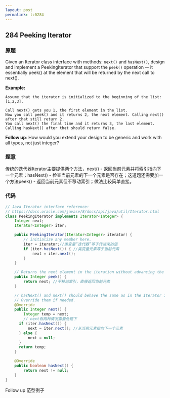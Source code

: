 ```yaml
---
layout: post
permalink: lc0284
---
```


## 284 Peeking Iterator

### 原题

Given an Iterator class interface with methods: `next()` and `hasNext()`, design and implement a PeekingIterator that support the `peek()` operation -- it essentially peek\(\) at the element that will be returned by the next call to next\(\).

**Example:**

```text
Assume that the iterator is initialized to the beginning of the list: [1,2,3].

Call next() gets you 1, the first element in the list.
Now you call peek() and it returns 2, the next element. Calling next() after that still return 2. 
You call next() the final time and it returns 3, the last element. 
Calling hasNext() after that should return false.
```

**Follow up**: How would you extend your design to be generic and work with all types, not just integer?

### 题意

传统的迭代器Iterator主要提供两个方法，next\(\) - 返回当前元素并将索引指向下一个元素；hasNext\(\) - 检查当前元素的下一个元素是否存在；这道题还需要加一个方法peek\(\) - 返回当前元素但不移动索引；做法比较简单直接。

### 代码

```java
// Java Iterator interface reference:
// https://docs.oracle.com/javase/8/docs/api/java/util/Iterator.html
class PeekingIterator implements Iterator<Integer> {
    Integer next;
    Iterator<Integer> iter;

	public PeekingIterator(Iterator<Integer> iterator) {
	    // initialize any member here.
	    iter = iterator;//类变量“迭代器”等于传进来的值
        if (iter.hasNext()) { //类变量元素等于当前元素
            next = iter.next();
        }
	}

    // Returns the next element in the iteration without advancing the iterator.
	public Integer peek() {
        return next; //不移动索引，直接返回当前元素
	}

	// hasNext() and next() should behave the same as in the Iterator interface.
	// Override them if needed.
	@Override
	public Integer next() {
	    Integer temp = next;
	    // next有两种情况需要处理下
      if (iter.hasNext()) {
          next = iter.next(); //从当前元素指向下一个元素
      } else {
          next = null;
      }
      return temp;
	}

	@Override
	public boolean hasNext() {
	    return next != null;
	}
}
```

Follow up 范型例子

